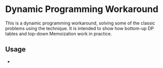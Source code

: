 # Dynamic Programming Workaround

This is a dynamic programming workaround, solving some of the classic problems using the technique.
It is intended to show how bottom-up DP tables and top-down Memoization work in practice.

## Usage

-

